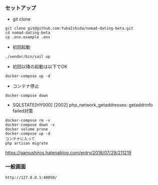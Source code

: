 ### セットアップ

- git clone
```
git clone git@github.com:YukaIshida/nomad-dating-beta.git
cd nomad-dating-beta
cp .env.example .env
```

- 初回起動
```
./vendor/bin/sail up
```

- 初回以降の起動は以下でOK
```
docker-compose up -d
```

- コンテナ停止
```
docker-compose down
```

- SQLSTATE[HY000] [2002] php_network_getaddresses: getaddrinfo failed対策
```
docker-compose rm -v
docker-compose down -v
docker volume prune
docker-compose up -d
コンテナに入って
php artisan migrate
```
https://gamushiros.hatenablog.com/entry/2018/07/29/211219

### 一般画面

```
http://127.0.0.1:40050/
```